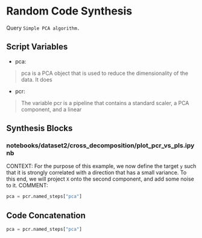 # Random Code Synthesis
Query `Simple PCA algorithm.`
## Script Variables
- pca:<br>
>pca is a PCA object that is used to reduce the dimensionality of the data. It does
- pcr:<br>
>The variable pcr is a pipeline that contains a standard scaler, a PCA component, and a linear
## Synthesis Blocks
### notebooks/dataset2/cross_decomposition/plot_pcr_vs_pls.ipynb
CONTEXT: For the purpose of this example, we now define the target `y` such that it is strongly correlated with a direction that has a small variance.
To this end, we will project `X` onto the second component, and add some noise to it.   COMMENT:
```python
pca = pcr.named_steps["pca"]
```

## Code Concatenation
```python
pca = pcr.named_steps["pca"]
```
